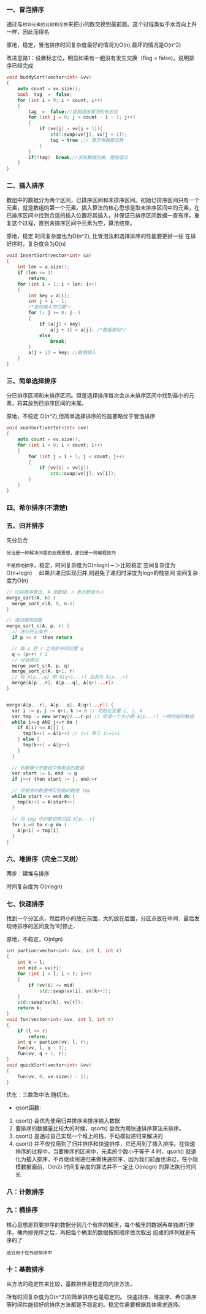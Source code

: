 ### 一、冒泡排序

通过与`相邻元素的比较和交换`来把小的数交换到最前面。这个过程类似于水泡向上升一样，因此而得名

原地，稳定，冒泡排序时间复杂度最好的情况为O(n),最坏的情况是O(n^2)

改进思路1：设置标志位，明显如果有一趟没有发生交换（flag = false)，说明排序已经完成

```cpp
void buddySort(vector<int> &vv)
{
    auto count = vv.size();
    bool  tag  =  false;
    for (int i = 0; i < count; i++)
    {
        tag  =  false;//提前退出冒泡的标志位
        for (int j = 0; j < count - i - 1; j++)
        {
            if (vv[j] > vv[j + 1]){
                std::swap(vv[j], vv[j + 1]);
                tag = true ;// 表示有数据交换
            }
        }
        if(!tag)  break;//没有数据交换，提前退出
    }
}
```


### 二、插入排序
数组中的数据分为两个区间，已排序区间和未排序区间。初始已排序区间只有一个元素，就是数组的第一个元素。插入算法的核心思想是取未排序区间中的元素，在已排序区间中找到合适的插入位置将其插入，并保证已排序区间数据一直有序。重复这个过程，直到未排序区间中元素为空，算法结束。

原地，稳定
时间复杂度也为O(n^2), 比冒泡法和选择排序的性能要更好一些
在排好序时，复杂度会为O(n)

```cpp
void InsertSort(vector<int> &a)
{
    int len = a.size();
    if (len <= 1)
        return;
    for (int i = 1; i < len; i++)
    {
        int key = a[i];
        int j = i - 1;
        /*查找插入的位置*/
        for (; j >= 0; j--)
        {
            if (a[j] > key)
                a[j + 1] = a[j]; /*数据移动*/
            else
                break;
        }
        a[j + 1] = key; //数据插入
    }
}

```

### 三、简单选择排序

分已排序区间和未排序区间。但是选择排序每次会从未排序区间中找到最小的元素，将其放到已排序区间的末尾。

原地，不稳定
O(n^2),但简单选择排序的性能要略优于冒泡排序 

```cpp
void xuanSort(vector<int> &vv)
{
    auto count = vv.size();
    for (int i = 0; i < count; i++)
    {
        for (int j = i + 1; j < count; j++)
        {
            if (vv[i] > vv[j])
                std::swap(vv[j], vv[i]);
        }
    }
}
```

### 四、希尔排序(不清楚)

### 五、归并排序

先分后合

`分治是一种解决问题的处理思想，递归是一种编程技巧`

`不是原地排序`，稳定，时间复杂度为O(nlogn)－＞比较稳定
空间复杂度为O(n+logn)　
如果非递归实现归并,则避免了递归时深度为logn的栈空间 空间复杂度为O(n)

```cpp
// 归并排序算法, A 是数组，n 表示数组大小
merge_sort(A, n) {
  merge_sort_c(A, 0, n-1)
}

// 递归调用函数
merge_sort_c(A, p, r) {
  // 递归终止条件
  if p >= r  then return

  // 取 p 到 r 之间的中间位置 q
  q = (p+r) / 2
  // 分治递归
  merge_sort_c(A, p, q)
  merge_sort_c(A, q+1, r)
  // 将 A[p...q] 和 A[q+1...r] 合并为 A[p...r]
  merge(A[p...r], A[p...q], A[q+1...r])
}


merge(A[p...r], A[p...q], A[q+1...r]) {
  var i := p，j := q+1，k := 0 // 初始化变量 i, j, k
  var tmp := new array[0...r-p] // 申请一个大小跟 A[p...r] 一样的临时数组
  while i<=q AND j<=r do {
    if A[i] <= A[j] {
      tmp[k++] = A[i++] // i++ 等于 i:=i+1
    } else {
      tmp[k++] = A[j++]
    }
  }
  
  // 判断哪个子数组中有剩余的数据
  var start := i，end := q
  if j<=r then start := j, end:=r
  
  // 将剩余的数据拷贝到临时数组 tmp
  while start <= end do {
    tmp[k++] = A[start++]
  }
  
  // 将 tmp 中的数组拷贝回 A[p...r]
  for i:=0 to r-p do {
    A[p+i] = tmp[i]
  }
}

```

### 六、堆排序（完全二叉树）

两步：建堆与排序

时间复杂度为 O(nlogn)

### 七、快速排序

找到一个分区点，然后将小的放在前面，大的放在后面，分区点放在中间．最后发现待排序的区间变为1时停止．

原地，不稳定，O(nlgn)　

```cpp
int partion(vector<int> &vv, int l, int r)
{
    int k = l;
    int mid = vv[r];
    for (int i = l; i < r; i++)
    {
        if (vv[i] <= mid)
            std::swap(vv[i], vv[k++]);
    }
    std::swap(vv[k], vv[r]);
    return k;
}
void fun(vector<int> &vv, int l, int r)
{
    if (l >= r)
        return;
    int q = partion(vv, l, r);
    fun(vv, l, q - 1);
    fun(vv, q + 1, r);
}
void quickSort(vector<int> &vv)
{
    fun(vv, 0, vv.size() - 1);
}
```

优化：三数取中法,随机法，
- qsort函数:
1. qsort() 会优先使用归并排序来排序输入数据
2. 要排序的数据量比较大的时候，qsort() 会改为用快速排序算法来排序。
3. qsort() 是通过自己实现一个堆上的栈，手动模拟递归来解决的
4. qsort() 并不仅仅用到了归并排序和快速排序，它还用到了插入排序。在快速排序的过程中，当要排序的区间中，元素的个数小于等于 4 时，qsort() 就退化为插入排序，不再继续用递归来做快速排序，因为我们前面也讲过，在小规模数据面前，O(n2) 时间复杂度的算法并不一定比 O(nlogn) 的算法执行时间长

### 八：计数排序

### 九：桶排序
核心思想是将要排序的数据分到几个有序的桶里，每个桶里的数据再单独进行排序。桶内排完序之后，再把每个桶里的数据按照顺序依次取出
组成的序列就是有序的了

`适合用于在外部排序中`

### 十：基数排序

从方法的稳定性来比较，基数排序是稳定的内排方法，

所有时间复杂度为O(n^2)的简单排序也是稳定的。
快速排序、堆排序、希尔排序等时间性能较好的排序方法都是不稳定的。稳定性需要根据具体需求选择。





